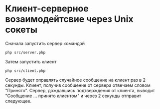 # Клиент-серверное возаимодейтсвие через Unix сокеты

Сначала запустить сервер командой
```
php src/server.php
```

Затем запустить клиент
```
php src/client.php
```

Сервер будет оправлять случайное сообщение на клиент раз в 2 секунды.
Клиент, получив сообщение от сервера отвечаем словом "Принято".
Сервер, дождавшись подтверждения от клиента, выводит "Сообщение ... принято клиентом" и через 2 секунды отправит следующее.



